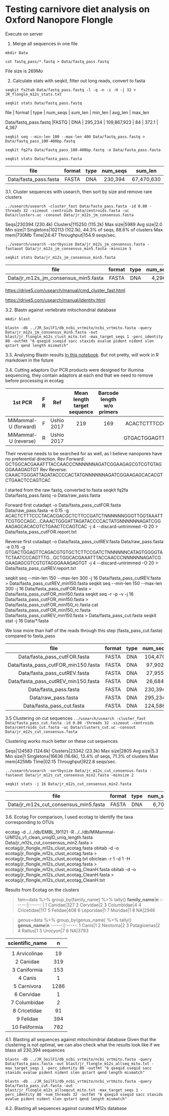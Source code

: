 # Testing carnivore diet analysis on Oxford Nanopore Flongle

Execute on server

1. Merge all sequences in one file

`mkdir Data`

`cat fastq_pass/*.fastq > Data/fastq_pass.fastq`

File size is 269Mo

2. Calculate stats with seqkit, filter out long reads, convert to fasta

`seqkit fx2tab Data/fastq_pass.fastq -l -q -n -i -H -j 32 > JR_flongle_m12s_stats.txt`

`seqkit stats Data/fastq_pass.fastq`

file                  | format | type | num_seqs |     sum_len | min_len | avg_len | max_len

Data/fastq_pass.fastq |FASTQ  | DNA  |  295,234 | 109,867,923   |    84  |  372.1  |  4,367


`seqkit seq --min-len 100 --max-len 400 Data/fastq_pass.fastq > Data/fastq_pass_100-400bp.fastq`

`seqkit fq2fa Data/fastq_pass_100-400bp.fastq -o Data/fasta_pass.fasta`

`seqkit stats Data/fasta_pass.fasta`

**file**|**format**|**type**|**num\_seqs**|**sum\_len**|**min\_len**|**avg\_len**|**max\_len**
:-----:|:-----:|:-----:|:-----:|:-----:|:-----:|:-----:|:-----:
Data/fasta\_pass.fasta|FASTA|DNA|230,394|67,470,630|101|292.8|400


3.1. Cluster sequences with usearch, then sort by size and remove rare clusters

`../usearch/usearch -cluster_fast Data/fasta_pass.fasta -id 0.80 -threads 32 -sizeout -centroids Data/centroids.fasta -uc Data/clusters.uc -consout Data/jr_m12s_jm_consensus.fasta`

Seqs|230394 (230.4k)
Clusters|115250 (115.2k)
Max size|5989
Avg size|2.0
Min size|1
Singletons|102113 (102.1k), 44.3% of seqs, 88.6% of clusters
Max mem|730Mb
Time|24:47
Throughput|154.9 seqs/sec.

`../usearch/usearch -sortbysize Data/jr_m12s_jm_consensus.fasta -fastaout Data/jr_m12s_jm_consensus_min5.fasta -minsize 5`

`seqkit stats Data/jr_m12s_jm_consensus_min5.fasta`

**file**|**format**|**type**|**num\_seqs**|**sum\_len**|**min\_len**|**avg\_len**|**max\_len**
:-----:|:-----:|:-----:|:-----:|:-----:|:-----:|:-----:|:-----:
Data/jr\_m12s\_jm\_consensus\_min5.fasta|FASTA|DNA|4,296|1,232,430|178|286.9|336


https://drive5.com/usearch/manual/cmd_cluster_fast.html

https://drive5.com/usearch/manual/identity.html

3.2. Blastn against vertebrate mitochondrial database

`mkdir blast`

`blastn -db ../JR_SoilF1/db_ncbi_vrtmito/ncbi_vrtmito.fasta -query Data/jr_m12s_jm_consensus_min5.fasta -out blast/jr_flongle_m12s_clust_mito.txt -max_target_seqs 1 -perc_identity 80 -outfmt "6 qseqid sseqid sacc staxids evalue pident nident slen qstart qend length mismatch"`

3.3. Analysing Blastn results
[In this notebook](jr_flongle_m12s_blastn.ipynb). But not pretty, will work in R markdown in the future

3.4. Cutting adaptors
Our PCR products were designed for illumina sequencing, they contain adaptors at each end that we need to remove before processing in ecotag

**1st PCR**|**F R**|**Ref**|**Mean length target sequence**|**Barcode length w/o primers**|**Adaptor**|**N**|**Primer**|**Full Primer**
:-----:|:-----:|:-----:|:-----:|:-----:|:-----:|:-----:|:-----:|:-----:
MiMammal-U (forward)|F|Ushio 2017|219|169|ACACTCTTTCCCTACACGACGCTCTTCCGATCT|NNNNNN|GGGTTGGTAAATTTCGTGCCAGC|ACACTCTTTCCCTACACGACGCTCTTCCGATCTNNNNNNGGGTTGGTAAATTTCGTGCCAGC
MiMammal-U (reverse)|R|Ushio 2017| | |GTGACTGGAGTTCAGACGTGTGCTCTTCCGATCT|NNNNNN|CATAGTGGGGTATCTAATCCCAGTTTG|GTGACTGGAGTTCAGACGTGTGCTCTTCCGATCTNNNNNNCATAGTGGGGTATCTAATCCCAGTTTG

Their reverse needs to be searched for as well, as I believe nanopores have no preferential direction.
Rev Forward: GCTGGCACGAAATTTACCAACCCNNNNNNAGATCGGAAGAGCGTCGTGTAGGGAAAGAGTGT
Rev Reverse: CAAACTGGGATTAGATACCCCACTATGNNNNNNAGATCGGAAGAGCACACGTCTGAACTCCAGTCAC

I started from the raw fastq, converted to fasta
seqkit fq2fa Data/fastq_pass.fastq -o Data/raw_pass.fasta

Forward first
cutadapt -o Data/fasta_pass_cutFOR.fasta Data/raw_pass.fasta -e 0.15 -g ACACTCTTTCCCTACACGACGCTCTTCCGATCTNNNNNNGGGTTGGTAAATTTCGTGCCAGC...CAAACTGGGATTAGATACCCCACTATGNNNNNNAGATCGGAAGAGCACACGTCTGAACTCCAGTCAC -j 4 --discard-untrimmed -O 20 > Data/fasta_pass_cutFOR.report.txt

Reverse first
cutadapt -o Data/fasta_pass_cutREV.fasta Data/raw_pass.fasta -e 0.15 -g GTGACTGGAGTTCAGACGTGTGCTCTTCCGATCTNNNNNNCATAGTGGGGTATCTAATCCCAGTTTG...GCTGGCACGAAATTTACCAACCCNNNNNNAGATCGGAAGAGCGTCGTGTAGGGAAAGAGTGT -j 4 --discard-untrimmed -O 20 > Data/fasta_pass_cutREV.report.txt

seqkit seq --min-len 150 --max-len 300 -j 16 Data/fasta_pass_cutREV.fasta > Data/fasta_pass_cutREV_min150.fasta
seqkit seq --min-len 150 --max-len 300 -j 16 Data/fasta_pass_cutFOR.fasta > Data/fasta_pass_cutFOR_min150.fasta
seqkit seq -r -p -v -j 16 Data/fasta_pass_cutFOR_min150.fasta > Data/fasta_pass_cutFOR_min150_rc.fasta
cat Data/fasta_pass_cutFOR_min150_rc.fasta Data/fasta_pass_cutREV_min150.fasta > Data/fasta_pass_cut.fasta
seqkit stat -j 16 Data/*.fasta

We lose more than half of the reads through this step (fasta_pass_cut.fasta) compared to fasta_pass

**file**|**format**|**type**|**num\_seqs**|**sum\_len**|**min\_len**|**avg\_len**|**max\_len**
:-----:|:-----:|:-----:|:-----:|:-----:|:-----:|:-----:|:-----:
Data/fasta\_pass\_cutFOR.fasta|FASTA|DNA|104,470|18,944,808|3|181.3|2,352
Data/fasta\_pass\_cutFOR\_min150.fasta|FASTA|DNA|97,902|16,125,229|150|164.7|300
Data/fasta\_pass\_cutREV.fasta|FASTA|DNA|27,955|5,047,612|14|180.6|1,774
Data/fasta\_pass\_cutREV\_min150.fasta|FASTA|DNA|26,684|4,454,156|150|166.9|285
Data/fasta\_pass.fasta|FASTA|DNA|230,394|67,470,630|101|292.8|400
Data/raw\_pass.fasta|FASTA|DNA|295,234|109,867,923|84|372.1|4,367
Data/fasta\_pass\_cut.fasta|FASTA|DNA|124,586|20,579,385|150|165.2|300

3.5 Clustering on cut sequences
`../usearch/usearch -cluster_fast Data/fasta_pass_cut.fasta -id 0.80 -threads 32 -sizeout -centroids Data/centroids_cut.fasta -uc Data/clusters_cut.uc -consout Data/jr_m12s_cut_consensus.fasta`

Clustering works much better on these cut sequences

Seqs|124583 (124.6k)
Clusters|23342 (23.3k)
Max size|2805
Avg size|5.3
Min size|1
Singletons|16636 (16.6k), 13.4% of seqs, 71.3% of clusters
Max mem|425Mb
Time|02:15
Throughput|922.8 seqs/sec.

`../usearch/usearch -sortbysize Data/jr_m12s_cut_consensus.fasta -fastaout Data/jr_m12s_cut_consensus_min2.fasta -minsize 2`

`seqkit stats -j 16 Data/jr_m12s_cut_consensus_min2.fasta`

file|format|type|num\_seqs|sum\_len|min\_len|avg\_len|max\_len
:-----:|:-----:|:-----:|:-----:|:-----:|:-----:|:-----:|:-----:
Data/jr\_m12s\_cut\_consensus\_min5.fasta|FASTA|DNA|6,706|1,118,271|148|166.8|308


3.6. Ecotag
For comparison, I used ecotag to identify the taxa corresponding to OTUs

ecotag -d ../../db/EMBL_191121 -R ../../db/MiMammal-U/M12s_v1_clean_uniqID_uniq_length.fasta Data/jr_m12s_cut_consensus_min2.fasta > ecotag/jr_flongle_m12s_clust_ecotag.fasta
obitab -d -o ecotag/jr_flongle_m12s_clust_ecotag.fasta > ecotag/jr_flongle_m12s_clust_ecotag.txt
obiclean -r 1 -d 1 -H ecotag/jr_flongle_m12s_clust_ecotag.fasta > ecotag/jr_flongle_m12s_clust_ecotag_CleanH.fasta
obitab -d -o ecotag/jr_flongle_m12s_clust_ecotag_CleanH.fasta > ecotag/jr_flongle_m12s_clust_ecotag_CleanH.txt

Results from Ecotag on the clusters
> fam=data  %>% group_by(family_name) %>% tally()
**family\_name**|**n**
:-----:|:-----:
<chr>|<int>
1 Canidae|327
2 Cervidae|2
3 Columbidae|4
4 Cricetidae|117
5 Felidae|408
6 Leporidae|1
7 Muridae|1
8 NA|2946

> genus=data  %>% group_by(genus_name) %>% tally()
**genus\_name**|**n**
:-----:|:-----:
1 Canis|1
2 Neotoma|2
3 Patagioenas|2
4 Rattus|1
5 Urocyon|7
6 NA|3793

**scientific\_name**|**n**
:-----:|:-----:
<chr>|<int>
1 Arvicolinae|19
2 Canidae|319
3 Caniformia|153
4 Canis|1
5 Carnivora|1286
6 Cervidae|1
7 Columbidae|2
8 Cricetidae|91
9 Felidae|394
10 Feliformia|782

4.1. Blasting all sequences against mitochondrial database
Given that the clustering is not optimal, we can also check what the results look like if we blass all 230,394 sequences

`blastn -db ../JR_SoilF1/db_ncbi_vrtmito/ncbi_vrtmito.fasta -query Data/fasta_pass.fasta -out blast/jr_flongle_m12s_allseq_mito.txt -max_target_seqs 1 -perc_identity 80 -outfmt "6 qseqid sseqid sacc staxids evalue pident nident slen qstart qend length mismatch"`

`blastn -db ../JR_SoilF1/db_ncbi_vrtmito/ncbi_vrtmito.fasta -query Data/fasta_pass_cut.fasta -out blast/jr_flongle_m12s_allseqcut_mito.txt -max_target_seqs 1 -perc_identity 80 -num_threads 32 -outfmt "6 qseqid sseqid sacc staxids evalue pident nident slen qstart qend length mismatch"`



4.2. Blasting all sequences against curated M12s database